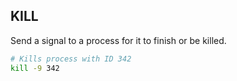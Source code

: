 ## KILL

Send a signal to a process for it to finish or be killed.

```sh
# Kills process with ID 342
kill -9 342
```